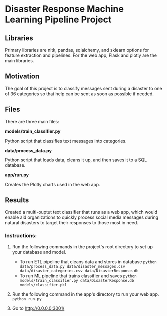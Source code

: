 # Disaster Response Machine Learning Pipeline Project

## Libraries
Primary libraries are nltk, pandas, sqlalchemy, and sklearn options for feature extraction and pipelines.
For the web app, Flask and plotly are the main libraries.

## Motivation
The goal of this project is to classify messages sent during a disaster to one of 36 categories so that help can be
sent as soon as possible if needed.

## Files

There are three main files:

**models/train_classifier.py**

Python script that classifies text messages into categories.

**data/process_data.py**

Python script that loads data, cleans it up, and then saves it to a SQL database.

**app/run.py**

Creates the Plotly charts used in the web app.

## Results
Created a multi-ouptut text classifier that runs as a web app, which would enable aid organizations to quickly process
social media messages during natural disasters to target their responses to those most in need.

### Instructions:
1. Run the following commands in the project's root directory to set up your database and model.

    - To run ETL pipeline that cleans data and stores in database
        `python data/process_data.py data/disaster_messages.csv data/disaster_categories.csv data/DisasterResponse.db`
    - To run ML pipeline that trains classifier and saves
        `python models/train_classifier.py data/DisasterResponse.db models/classifier.pkl`

2. Run the following command in the app's directory to run your web app.
    `python run.py`

3. Go to http://0.0.0.0:3001/
